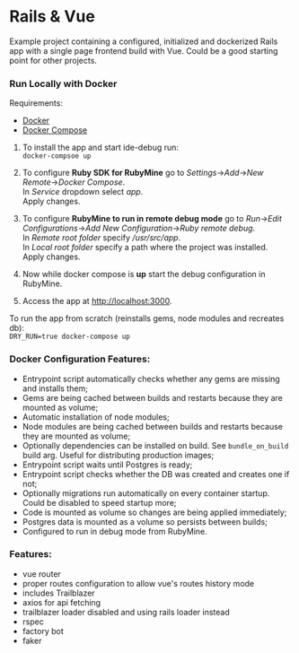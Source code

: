 # Rails & Vue

Example project containing a configured, initialized and dockerized Rails app with a single page frontend build with Vue.
Could be a good starting point for other projects.

### Run Locally with Docker
Requirements:
- [Docker](https://docs.docker.com/install/)
- [Docker Compose](https://docs.docker.com/install/)

1. To install the app and start ide-debug run:  
`docker-compsoe up`

2. To configure **Ruby SDK for RubyMine** go to *Settings*->*Add*->*New Remote*->*Docker Compose*.  
In *Service* dropdown select *app*.  
Apply changes.

3. To configure **RubyMine to run in remote debug mode** go to *Run*->*Edit Configurations*->*Add New Configuration*->*Ruby remote debug*.  
In *Remote root folder* specify */usr/src/app*.  
In *Local root folder* specify a path where the project was installed.  
Apply changes.

4. Now while docker compose is **up** start the debug configuration in RubyMine.  

5. Access the app at [http://localhost:3000](http://localhost:3000).


To run the app from scratch (reinstalls gems, node modules and recreates db):  
`DRY_RUN=true docker-compose up`

### Docker Configuration Features:
- Entrypoint script automatically checks whether any gems are missing and installs them;
- Gems are being cached between builds and restarts because they are mounted as volume;
- Automatic installation of node modules;
- Node modules are being cached between builds and restarts because they are mounted as volume;
- Optionally dependencies can be installed on build. See `bundle_on_build` build arg. Useful for distributing production images;
- Entrypoint script waits until Postgres is ready;
- Entrypoint script checks whether the DB was created and creates one if not;
- Optionally migrations run automatically on every container startup. Could be disabled to speed startup more;
- Code is mounted as volume so changes are being applied immediately;
- Postgres data is mounted as a volume so persists between builds;
- Configured to run in debug mode from RubyMine.

### Features:
- vue router
- proper routes configuration to allow vue's routes history mode
- includes Trailblazer
- axios for api fetching
- trailblazer loader disabled and using rails loader instead
- rspec
- factory bot
- faker

